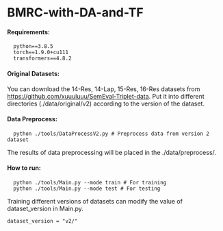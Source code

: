 # BMRC-with-DA-and-TF

#### Requirements:

```
  python==3.8.5
  torch==1.9.0+cu111
  transformers==4.8.2
```

#### Original Datasets:

You can download the 14-Res, 14-Lap, 15-Res, 16-Res datasets from https://github.com/xuuuluuu/SemEval-Triplet-data.
Put it into different directories (./data/original/v2) according to the version of the dataset.

#### Data Preprocess:

```
  python ./tools/DataProcessV2.py # Preprocess data from version 2 dataset
```
The results of data preprocessing will be placed in the ./data/preprocess/.

#### How to run:

```
  python ./tools/Main.py --mode train # For training
  python ./tools/Main.py --mode test # For testing
```
Training different versions of datasets can modify the value of dataset_version in Main.py.
```
dataset_version = "v2/"
```

